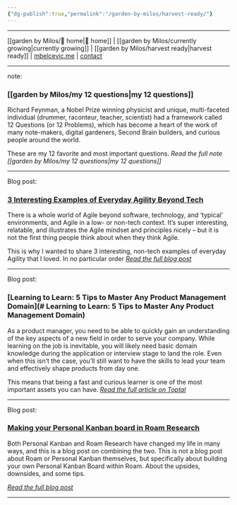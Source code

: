 ```yaml
---
{"dg-publish":true,"permalink":"/garden-by-milos/harvest-ready/"}
---
```



---
[[garden by Milos/🏡 home\|🏡 home]] | [[garden by Milos/currently growing\|currently growing]] | [[garden by Milos/harvest ready\|harvest ready]] | [mbelcevic.me](https://mbelcevic.me/) | [contact](https://mbelcevic.me/Contact.html)

---



note:
### [[garden by Milos/my 12 questions\|my 12 questions]]

Richard Feynman, a Nobel Prize winning physicist and unique, multi-faceted individual (drummer, raconteur, teacher, scientist) had a framework called 12 Questions (or 12 Problems), which has become a heart of the work of many note-makers, digital gardeners, Second Brain builders, and curious people around the world. 

These are my 12 favorite and most important questions.
*Read the full note [[garden by Milos/my 12 questions\|my 12 questions]]*

----

Blog post:
### [3 Interesting Examples of Everyday Agility Beyond Tech](https://blog.mbelcevic.me/everyday-agility-beyond-tech/)

There is a whole world of Agile beyond software, technology, and ‘typical’ environments, and Agile in a low- or non-tech context. It’s super interesting, relatable, and illustrates the Agile mindset and principles nicely – but it is not the first thing people think about when they think Agile.

This is why I wanted to share 3 interesting, non-tech examples of everyday Agility that I loved. In no particular order
*[Read the full blog post](https://blog.mbelcevic.me/everyday-agility-beyond-tech/)*

----

Blog post:
### [Learning to Learn: 5 Tips to Master Any Product Management Domain](# Learning to Learn: 5 Tips to Master Any Product Management Domain)

As a product manager, you need to be able to quickly gain an understanding of the key aspects of a new field in order to serve your company. While learning on the job is inevitable, you will likely need basic domain knowledge during the application or interview stage to land the role. Even when this isn’t the case, you’ll still want to have the skills to lead your team and effectively shape products from day one.

This means that being a fast and curious learner is one of the most important assets you can have.
_[Read the full article on Toptal](https://www.toptal.com/product-managers/product-management/product-management-domain)_

----

Blog post:
### [Making your Personal Kanban board in Roam Research](https://blog.mbelcevic.me/making-personal-kanban-in-roam-research/)
Both Personal Kanban and Roam Research have changed my life in many ways, and this is a blog post on combining the two. This is not a blog post about Roam or Personal Kanban themselves, but specifically about building your own Personal Kanban Board within Roam. About the upsides, downsides, and some tips.

*[Read the full blog post](https://blog.mbelcevic.me/making-personal-kanban-in-roam-research/)*

----
